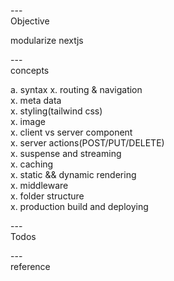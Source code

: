 ---\
Objective

modularize nextjs


---\
concepts


a. syntax
x. routing & navigation\
x. meta data\
x. styling(tailwind css)\
x. image\
x. client vs server component\
x. server actions(POST/PUT/DELETE)\
x. suspense and streaming\
x. caching\
x. static && dynamic rendering\
x. middleware\
x. folder structure\
x. production build and deploying



---\
Todos



---\
reference
